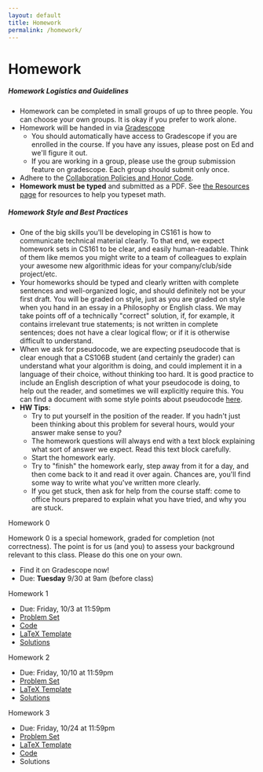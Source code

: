 ```yaml
---
layout: default
title: Homework
permalink: /homework/
---
```


# Homework

<div class="panel">
<h5 class="card-title">Homework Logistics and Guidelines</h5>
<ul>
<li> Homework can be completed in small groups of up to three people.  You can choose your own groups.  It is okay if you prefer to work alone.</li>
<li> Homework will be handed in via <a href="https://www.gradescope.com/courses/1077282">Gradescope</a>
	<ul> <li> You should automatically have access to Gradescope if you are enrolled in the course.  If you have any issues, please post on Ed and we'll figure it out. </li> 
	<li> If you are working in a group, please use the group submission feature on gradescope.  Each group should submit only once.</li> 
</ul></li>
<li> Adhere to the <a href="/policies/">Collaboration Policies and Honor Code</a>.</li>
<li> <b>Homework must be typed</b> and submitted as a PDF.  See <a href="/resources/">the Resources page</a> for resources to help you typeset math.</li>
</ul>
</div>

<div class="panel">
<h5 class="card-title">Homework Style and Best Practices</h5>
<ul>
<li> One of the big skills you'll be developing in CS161 is how to communicate technical material clearly. To that end, we expect homework sets in CS161 to be clear, and easily human-readable. Think of them like memos you might write to a team of colleagues to explain your awesome new algorithmic ideas for your company/club/side project/etc. </li>
<li> Your homeworks should be typed and clearly written with complete sentences and well-organized logic, and should definitely not be your first draft.  You will be graded on style, just as you are graded on style when you hand in an essay in a Philosophy or English class.  We may take points off of a technically "correct" solution, if, for example, it contains irrelevant true statements; is not written in complete sentences; does not have a clear logical flow; or if it is otherwise difficult to understand. </li>
<li> When we ask for pseudocode, we are expecting pseudocode that is clear enough that a CS106B student (and certainly the grader) can understand what your algorithm is doing, and could implement it in a language of their choice, without thinking too hard. It is good practice to include an English description of what your pseudocode is doing, to help out the reader, and sometimes we will explicitly require this.  You can find a document with some style points about pseudocode <a href="/assets/Resources/pseudocode_guidelines.pdf">here</a>.</li>
<li><b>HW Tips</b>:
<ul>
	<li> Try to put yourself in the position of the reader. If you hadn't just been thinking about this problem for several hours, would your answer make sense to you?</li>
	<li> The homework questions will always end with a text block explaining what sort of answer we expect. Read this text block carefully.</li>
	<li> Start the homework early.</li>
	<li> Try to "finish" the homework early, step away from it for a day, and then come back to it and read it over again. Chances are, you'll find some way to write what you've written more clearly.</li>
	<li> If you get stuck, then ask for help from the course staff: come to office hours prepared to explain what you have tried, and why you are stuck.</li>
</ul></li>
</ul>
</div>

<div class="card mb-4">
  <div class="card-header">
    Homework 0
  </div>
  <div class="card-body">
    <p class="card-text">
Homework 0 is a special homework, graded for completion (not correctness).  The point is for us (and you) to assess your background relevant to this class.  Please do this one on your own.
	<ul>
	<li> Find it on Gradescope now! </li>
	<li> Due: <b>Tuesday</b> 9/30 at 9am (before class)</li>
	</ul>
</p>
  </div>
</div>
<div class="card mb-4">
  <div class="card-header">
    Homework 1
  </div>
  <div class="card-body">
    <p class="card-text">
	<ul>
	<li> Due: Friday, 10/3 at 11:59pm</li>
	<li> <a href="/assets/homework/worksheets/HW1.pdf">Problem Set</a> </li>
	<li> <a href="/assets/homework/code/HW1_code.zip">Code</a> </li>
	<li> <a href="/assets/homework/latex_templates/HW1_Latex_zip.zip">LaTeX Template</a> </li>
	<li> <a href="/assets/homework/solutions/HW1-Solutions.pdf"> Solutions </a> </li>
	</ul>
</p>
  </div>
</div>
<div class="card mb-4">
  <div class="card-header">
    Homework 2
  </div>
  <div class="card-body">
    <p class="card-text">
	<ul>
	<li> Due: Friday, 10/10 at 11:59pm</li>
	<li> <a href="/assets/homework/worksheets/HW2.pdf">Problem Set</a> </li>
	<li> <a href="/assets/homework/latex_templates/HW2_Latex.zip">LaTeX Template</a> </li>
	<li> <a href="/assets/homework/solutions/HW2-Solutions.pdf">Solutions</a> </li>
	</ul>
</p>
  </div>
</div>
<div class="card mb-4">
  <div class="card-header">
    Homework 3
  </div>
  <div class="card-body">
    <p class="card-text">
	<ul>
	<li> Due: Friday, 10/24 at 11:59pm</li>
	<li> <a href="/assets/homework/worksheets/HW3.pdf">Problem Set</a> </li>
	<li> <a href="/assets/homework/latex_templates/HW3_Latex.zip">LaTeX Template</a> </li>
	<li> <a href="/assets/homework/code/HW3_code.zip">Code</a></li>
	<li> Solutions </li>
	</ul>
</p>
  </div>
</div>
